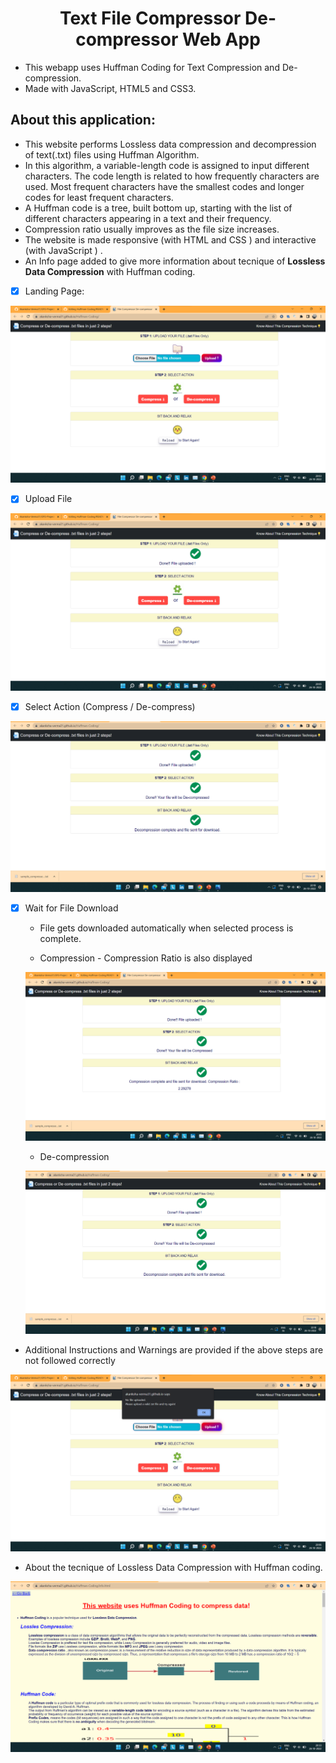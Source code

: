 <!-- Author : Akanksha Verma -->
<div align="center">
<h1> Text File Compressor De-compressor Web App</h1>
</div>


- This webapp uses Huffman Coding for Text Compression and De-compression.
- Made with JavaScript, HTML5 and CSS3.



## About this application:

* This website performs Lossless data compression and decompression of text(.txt) files using Huffman Algorithm.
* In this algorithm, a variable-length code is assigned to input different characters. The code length is related to how frequently characters are used. Most frequent characters have the smallest codes and longer codes for least frequent characters.
* A Huffman code is a tree, built bottom up, starting with the list of different characters appearing in a text and their frequency. 
* Compression ratio usually improves as the file size increases.
* The website is made responsive (with HTML and CSS ) and interactive (with JavaScript ) .
* An Info page added to give more information about tecnique of **Lossless Data Compression** with Huffman coding.



- [x] Landing Page:

<a href="#"> ![screenshot](images/readme-images/landing-page.png) </a>

- [x] Upload File

<a href="#"> ![step1](images/readme-images/step1.png) </a>


- [x] Select Action (Compress / De-compress)

<a href="#"> ![step2](images/readme-images/step2.png) </a>


- [x] Wait for File Download
    * File gets downloaded automatically when selected process is complete.

    * Compression - Compression Ratio is also displayed 

    <a href="#"> ![compression](images/readme-images/compression.png) </a>
    
    * De-compression

    <a href="#"> ![decompression](images/readme-images/step2.png) </a>

* Additional Instructions and Warnings are provided if the above steps are not followed correctly

<a href="#"> ![noFile](images/readme-images/nofile.png) </a>




* About the tecnique of Lossless Data Compression with Huffman coding.

<a href="#"> ![info1](images/readme-images/info.png) </a>

